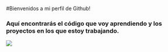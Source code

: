 #Bienvenidos a mi perfil de Github!


### Aquí encontrarás el código que voy aprendiendo y los proyectos en los que estoy trabajando.
![](https://unsplash.com/es/fotos/vpOeXr5wmR4)
